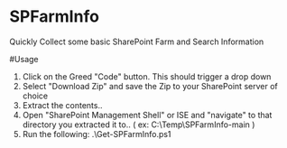# SPFarmInfo
Quickly Collect some basic SharePoint Farm and Search Information

#Usage

1. Click on the Greed "Code" button. This should trigger a drop down
2. Select "Download Zip" and save the Zip to your SharePoint server of choice
3. Extract the contents..
4. Open "SharePoint Management Shell" or ISE and "navigate" to that directory you extracted it to.. ( ex: C:\Temp\SPFarmInfo-main )
5. Run the following: .\Get-SPFarmInfo.ps1
